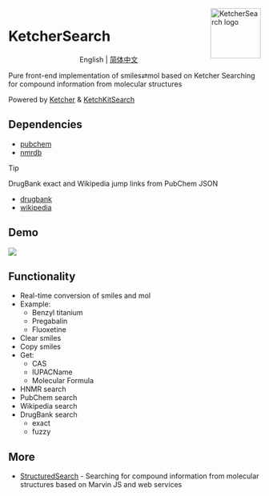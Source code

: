 <img src="public/ketchersearch_logo.svg" alt="KetcherSearch logo" width="100" height="100" align="right" />

# KetcherSearch

<p align="center">
   English |  <a href="README_zh-CN.md">简体中文</a>
</p>

Pure front-end implementation of smiles⇄mol based on Ketcher Searching for compound information from molecular structures

Powered by [Ketcher](https://github.com/epam/ketcher) & [KetchKitSearch](https://github.com/biantailab/KetchKitSearch)

## Dependencies

- [pubchem](https://pubchem.ncbi.nlm.nih.gov)
- [nmrdb](https://www.nmrdb.org)

> [!tip]
> DrugBank exact and Wikipedia jump links from PubChem JSON

- [drugbank](https://go.drugbank.com)
- [wikipedia](https://en.wikipedia.org)

## Demo

<img src="imgs/ketchersearch.gif" >

## Functionality

- Real-time conversion of smiles and mol
- Example:
    - Benzyl titanium
    - Pregabalin
    - Fluoxetine
- Clear smiles
- Copy smiles
- Get:
    - CAS
    - IUPACName
    - Molecular Formula
- HNMR search
- PubChem search
- Wikipedia search
- DrugBank search
    - exact
    - fuzzy

## More

- [StructuredSearch](https://github.com/biantailab/StructuredSearch) - Searching for compound information from molecular structures based on Marvin JS and web services